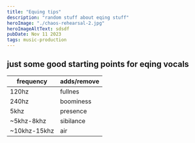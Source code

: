 ```yaml
---
title: "Equing tips"
description: "random stuff about eqing stuff"
heroImage: "./chaos-rehearsal-2.jpg"
heroImageAltText: sdsdf
pubDate: Nov 11 2023
tags: music-production
---
```

## just some good starting points for eqing vocals

|frequency|adds/remove|
|-|-|
|120hz| fullnes|
|240hz| boominess|
|5khz| presence|
|~5khz-8khz| sibilance|
|~10khz-15khz| air|
